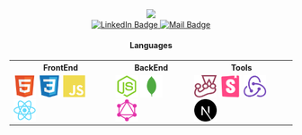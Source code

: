 <div id='head' align='center'>
    <img src="https://media3.giphy.com/media/meGpQMxGPC461ZD6Ad/giphy.gif?cid=790b761197faca84b5a9d5f974a39a3240ae50fcf6e1ee2f&rid=giphy.gif&ct=s" width="200" />
    <div >
    <a href="https://www.linkedin.com/in/ayoub-hadi-a8a023243/">
        <img src="https://img.shields.io/badge/LinkedIn-0a66c2?style=for-the-badge&logo=linkedin&logoColor=white" alt="LinkedIn Badge"/>
    </a>
    <a href="mailto: eyub.kh@gmail.com">
        <img src="https://img.shields.io/badge/Mail-orangered?style=for-the-badge&logo=gmail&logoColor=white" alt="Mail Badge"/>
    </a>
    </div>
</div>

<center>
<h4>Languages</h4>
<table align='center' width="100%">
    <tr>
        <th>FrontEnd</th>
        <th>BackEnd</th>
        <th>Tools</th>
    </tr>
    <td>
        <div>
            <img src="https://raw.githubusercontent.com/devicons/devicon/1119b9f84c0290e0f0b38982099a2bd027a48bf1/icons/html5/html5-original.svg" width="40" />
            <img src="https://raw.githubusercontent.com/devicons/devicon/1119b9f84c0290e0f0b38982099a2bd027a48bf1/icons/css3/css3-original.svg" width="40" />
            <img src="https://raw.githubusercontent.com/devicons/devicon/1119b9f84c0290e0f0b38982099a2bd027a48bf1/icons/javascript/javascript-plain.svg" width="40" />
            <img src="https://raw.githubusercontent.com/devicons/devicon/1119b9f84c0290e0f0b38982099a2bd027a48bf1/icons/react/react-original.svg" width="40" />
        </div>
    </td>
    <td>
        <div>
            <img src="https://raw.githubusercontent.com/devicons/devicon/1119b9f84c0290e0f0b38982099a2bd027a48bf1/icons/nodejs/nodejs-plain.svg" width="40" />
            <img src="https://raw.githubusercontent.com/devicons/devicon/1119b9f84c0290e0f0b38982099a2bd027a48bf1/icons/mongodb/mongodb-plain.svg" width="40" />
            <img src="https://raw.githubusercontent.com/devicons/devicon/1119b9f84c0290e0f0b38982099a2bd027a48bf1/icons/graphql/graphql-plain.svg" width="40" />
        </div>
    </td>
    <td>
    <div>
        <img src="https://raw.githubusercontent.com/devicons/devicon/1119b9f84c0290e0f0b38982099a2bd027a48bf1/icons/jest/jest-plain.svg" width="40" />
        <img src="https://raw.githubusercontent.com/devicons/devicon/1119b9f84c0290e0f0b38982099a2bd027a48bf1/icons/storybook/storybook-original.svg" width="40" />
        <img src="https://raw.githubusercontent.com/devicons/devicon/1119b9f84c0290e0f0b38982099a2bd027a48bf1/icons/redux/redux-original.svg" width="40" />
        <img src="https://raw.githubusercontent.com/devicons/devicon/1119b9f84c0290e0f0b38982099a2bd027a48bf1/icons/nextjs/nextjs-original.svg" width="40" />
    </div>
    </td>
</table>
</center>
